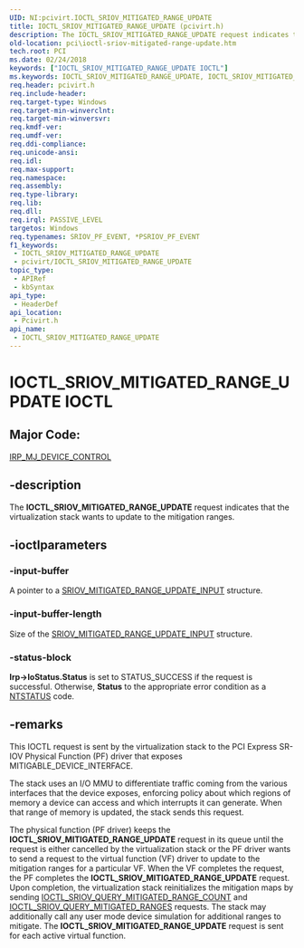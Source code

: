 ```yaml
---
UID: NI:pcivirt.IOCTL_SRIOV_MITIGATED_RANGE_UPDATE
title: IOCTL_SRIOV_MITIGATED_RANGE_UPDATE (pcivirt.h)
description: The IOCTL_SRIOV_MITIGATED_RANGE_UPDATE request indicates that the virtualization stack wants to update to the mitigation ranges.
old-location: pci\ioctl-sriov-mitigated-range-update.htm
tech.root: PCI
ms.date: 02/24/2018
keywords: ["IOCTL_SRIOV_MITIGATED_RANGE_UPDATE IOCTL"]
ms.keywords: IOCTL_SRIOV_MITIGATED_RANGE_UPDATE, IOCTL_SRIOV_MITIGATED_RANGE_UPDATE control code [Buses], PCI.ioctl-sriov-mitigated-range-update, pcivirt/IOCTL_SRIOV_MITIGATED_RANGE_UPDATE
req.header: pcivirt.h
req.include-header: 
req.target-type: Windows
req.target-min-winverclnt: 
req.target-min-winversvr: 
req.kmdf-ver: 
req.umdf-ver: 
req.ddi-compliance: 
req.unicode-ansi: 
req.idl: 
req.max-support: 
req.namespace: 
req.assembly: 
req.type-library: 
req.lib: 
req.dll: 
req.irql: PASSIVE_LEVEL
targetos: Windows
req.typenames: SRIOV_PF_EVENT, *PSRIOV_PF_EVENT
f1_keywords:
 - IOCTL_SRIOV_MITIGATED_RANGE_UPDATE
 - pcivirt/IOCTL_SRIOV_MITIGATED_RANGE_UPDATE
topic_type:
 - APIRef
 - kbSyntax
api_type:
 - HeaderDef
api_location:
 - Pcivirt.h
api_name:
 - IOCTL_SRIOV_MITIGATED_RANGE_UPDATE
---
```


# IOCTL_SRIOV_MITIGATED_RANGE_UPDATE IOCTL


##  Major Code:


<a href="/windows-hardware/drivers/ifs/irp-mj-device-control">IRP_MJ_DEVICE_CONTROL</a>


## -description

The  <b>IOCTL_SRIOV_MITIGATED_RANGE_UPDATE</b> request indicates that the virtualization stack wants to update to the mitigation ranges.

## -ioctlparameters

### -input-buffer

A pointer to a <a href="/windows-hardware/drivers/ddi/pcivirt/ns-pcivirt-_sriov_mitigated_range_update_input">SRIOV_MITIGATED_RANGE_UPDATE_INPUT</a> structure.

### -input-buffer-length

Size of the <a href="/windows-hardware/drivers/ddi/pcivirt/ns-pcivirt-_sriov_mitigated_range_update_input">SRIOV_MITIGATED_RANGE_UPDATE_INPUT</a> structure.

### -status-block

<b>Irp->IoStatus.Status</b> is set to STATUS_SUCCESS if the request is successful. Otherwise, <b>Status</b> to the appropriate error condition as a <a href="/windows-hardware/drivers/kernel/ntstatus-values">NTSTATUS</a> code.

## -remarks

This IOCTL request is sent by the virtualization stack to the  PCI Express SR-IOV Physical Function (PF) driver that exposes MITIGABLE_DEVICE_INTERFACE.

The stack uses an I/O MMU to differentiate traffic coming from the various interfaces that the device exposes, enforcing policy about which regions of memory a device can access and which interrupts it can generate. When that range of memory is updated, the stack sends this request.

The physical function (PF driver) keeps the <b>IOCTL_SRIOV_MITIGATED_RANGE_UPDATE</b> request in its queue until the request is either cancelled by the virtualization stack or the PF driver
wants to send a request to the virtual function (VF) driver to update to the mitigation ranges for
a particular VF.  When the VF completes the request, the PF completes the <b>IOCTL_SRIOV_MITIGATED_RANGE_UPDATE</b> request.  Upon completion, the virtualization stack reinitializes the mitigation
maps by sending <a href="/windows-hardware/drivers/ddi/pcivirt/ni-pcivirt-ioctl_sriov_query_mitigated_range_count">IOCTL_SRIOV_QUERY_MITIGATED_RANGE_COUNT</a> and
<a href="/windows-hardware/drivers/ddi/pcivirt/ni-pcivirt-ioctl_sriov_query_mitigated_ranges">IOCTL_SRIOV_QUERY_MITIGATED_RANGES</a> requests.  The stack may additionally  call any
user mode device simulation for additional ranges to mitigate. The <b>IOCTL_SRIOV_MITIGATED_RANGE_UPDATE</b> request is sent for each active virtual function.
